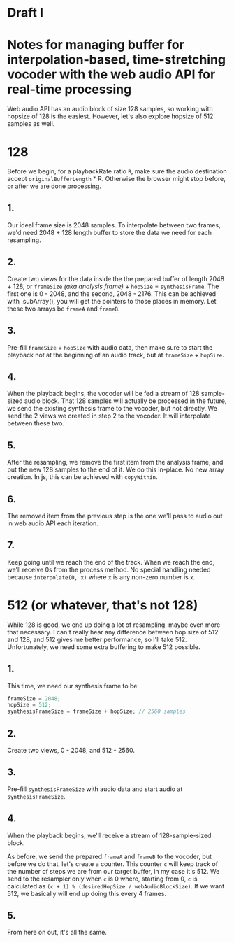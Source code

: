 # Draft I

# Notes for managing buffer for interpolation-based, time-stretching vocoder with the web audio API for real-time processing

Web audio API has an audio block of size 128 samples, so working with hopsize of 128 is the easiest. However, let's also explore hopsize of 512 samples as well.

# 128

Before we begin, for a playbackRate ratio `R`, make sure the audio destination accept `originalBufferLength` * R. Otherwise the browser might stop before, or after we are done processing.

## 1.

Our ideal frame size is 2048 samples. To interpolate between two frames, we'd need 2048 + 128 length buffer to store the data we need for each resampling.

## 2.

Create two views for the data inside the the prepared buffer of length 2048 + 128, or `frameSize` _(aka analysis frame)_ + `hopSize` = `synthesisFrame`. The first one is 0 - 2048, and the second, 2048 - 2176. This can be achieved with .subArray(), you will get the pointers to those places in memory. Let these two arrays be `frameA` and `frameB`.

## 3.

Pre-fill `frameSize` + `hopSize` with audio data, then make sure to start the playback not at the beginning of an audio track, but at `frameSize` + `hopSize`.

## 4.

When the playback begins, the vocoder will be fed a stream of 128 sample-sized audio block. That 128 samples will actually be processed in the future, we send the existing synthesis frame to the vocoder, but not directly. We send the 2 views we created in step 2 to the vocoder. It will interpolate between these two.

## 5.

After the resampling, we remove the first item from the analysis frame, and put the new 128 samples to the end of it. We do this in-place. No new array creation. In js, this can be achieved with `copyWithin`. 

## 6.

The removed item from the previous step is the one we'll pass to audio out in web audio API each iteration. 

## 7. 

Keep going until we reach the end of the track. When we reach the end, we'll receive 0s from the process method. No special handling needed because `interpolate(0, x)` where `x` is any non-zero number is `x`.

# 512 (or whatever, that's not 128)

While 128 is good, we end up doing a lot of resampling, maybe even more that necessary. I can't really hear any difference between hop size of 512 and 128, and 512 gives me better performance, so I'll take 512. Unfortunately, we need some extra buffering to make 512 possible.

## 1.

This time, we need our synthesis frame to be 

```js
frameSize = 2048;
hopSize = 512;
synthesisFrameSize = frameSize + hopSize; // 2560 samples
```

## 2.

Create two views, 0 - 2048, and 512 - 2560.

## 3.

Pre-fill `synthesisFrameSize` with audio data and start audio at `synthesisFrameSize`.

## 4.

When the playback begins, we'll receive a stream of 128-sample-sized block. 

As before, we send the prepared `frameA` and `frameB` to the vocoder, but before we do that, let's create a counter. This counter `c` will keep track of the number of steps we are from our target buffer, in my case it's 512. We send to the resampler only when `c` is 0 where, starting from 0, `c` is calculated as `(c + 1) % (desiredHopSize / webAudioBlockSize)`. If we want 512, we basically will end up doing this every 4 frames.

## 5.

From here on out, it's all the same.









